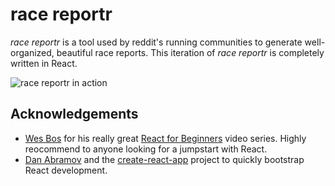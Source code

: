 # race reportr

*race reportr* is a tool used by reddit's running communities to generate well-organized, beautiful race reports. This iteration of *race reportr* is completely written in React.

![race reportr in action](https://media.giphy.com/media/l0ExcOc7pJTPcwtkk/source.gif "race reportr in action")

## Acknowledgements

* [Wes Bos](https://twitter.com/wesbos) for his really great [React for Beginners](www.reactforbeginners.com) video series. Highly reocommend to anyone looking for a jumpstart with React.
* [Dan Abramov](https://twitter.com/dan_abramov) and the [create-react-app](https://github.com/facebookincubator/create-react-app) project to quickly bootstrap React development.